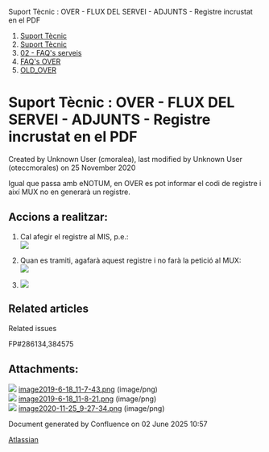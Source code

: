 Suport Tècnic : OVER - FLUX DEL SERVEI - ADJUNTS - Registre incrustat en el PDF  

1.  [Suport Tècnic](index.md)
2.  [Suport Tècnic](13893782.md)
3.  [02 - FAQ's serveis](26313393.md)
4.  [FAQ's OVER](28705589.md)
5.  [OLD\_OVER](OLD_OVER_41522665.md)

Suport Tècnic : OVER - FLUX DEL SERVEI - ADJUNTS - Registre incrustat en el PDF
===============================================================================

Created by Unknown User (cmoralea), last modified by Unknown User (oteccmorales) on 25 November 2020

Igual que passa amb eNOTUM, en OVER es pot informar el codi de registre i així MUX no en generarà un registre.

Accions a realitzar:
--------------------

1.  Cal afegir el registre al MIS, p.e.:  
    ![](attachments/26313242/26315737.png)  
      
    
2.  Quan es tramiti, agafarà aquest registre i no farà la petició al MUX:  
    ![](attachments/26313242/26315735.png)
3.  ![](attachments/26313242/41519975.png)

  

Related articles
----------------

  

Related issues

FP#286134,384575 

Attachments:
------------

![](images/icons/bullet_blue.gif) [image2019-6-18\_11-7-43.png](attachments/26313242/26315737.png) (image/png)  
![](images/icons/bullet_blue.gif) [image2019-6-18\_11-8-21.png](attachments/26313242/26315735.png) (image/png)  
![](images/icons/bullet_blue.gif) [image2020-11-25\_9-27-34.png](attachments/26313242/41519975.png) (image/png)  

Document generated by Confluence on 02 June 2025 10:57

[Atlassian](http://www.atlassian.com/)